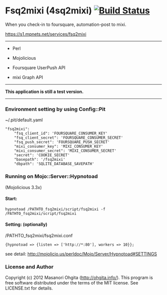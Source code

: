 Fsq2mixi (4sq2mixi) [![Build Status](https://secure.travis-ci.org/mugifly/Fsq2mixi.png?branch=master)](http://travis-ci.org/mugifly/Fsq2mixi)
========

When you check-in to foursquare, automation-post to mixi.

https://s1.mpnets.net/services/fsq2mixi

***

* Perl

* Mojolicious

* Foursquare UserPush API

* mixi Graph API

***

__This application is still a test version.__

***

### Environment setting by using Config::Pit

~/.pit/default.yaml

    "fsq2mixi":
        "fsq_client_id": 'FOURSQUARE_CONSUMER_KEY'
        "fsq_client_secret": 'FOURSQUARE_CONSUMER_SECRET'
        "fsq_push_secret": 'FOURSQUARE_PUSH_SECRET'
        "mixi_consumer_key": 'MIXI_CONSUMER_KEY'
        "mixi_consumer_secret": 'MIXI_CONSUMER_SECRET'
        "secret": 'COOKIE_SECRET'
        "basepath": '/fsq2mixi'
        "dbpath": 'SQLITE_DATABASE_SAVEPATH'

### Running on Mojo::Server::Hypnotoad
(Mojolicious 3.3x)

#### Start:

    hypnotoad /PATHTO_fsq2mixi/script/fsq2mixi -f /PATHTO_fsq2mixi/script/fsq2mixi

#### Setting: (optionally)

/PATHTO_fsq2mixi/fsq2mixi.conf

    {hypnotoad => {listen => ['http://*:80'], workers => 10}};

see detail: http://mojolicio.us/perldoc/Mojo/Server/Hypnotoad#SETTINGS

### License and Author

 Copyright (c) 2012 Masanori Ohgita (http://ohgita.info/).
 This program is free software distributed under the terms of the MIT license.
 See LICENSE.txt for details.



